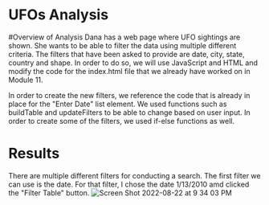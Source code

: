 # UFOs Analysis

#Overview of Analysis
Dana has a web page where UFO sightings are shown. She wants to be able to filter the data using multiple different criteria. The filters that have been asked to provide are date, city, state, country and shape. 
In order to do so, we will use JavaScript and HTML and modify the code for the index.html file that we already have worked on in Module 11. 


In order to create the new filters, we reference the code that is already in place for the "Enter Date" list element. We used functions such as buildTable and updateFilters to be able to change based on user input. In order to create some of the filters, we used if-else functions as well. 


# Results

There are multiple different filters for conducting a search. The first filter we can use is the date. For that filter, I chose the date 1/13/2010 amd clicked the "Filter Table" button.
![Screen Shot 2022-08-22 at 9 34 03 PM](https://user-images.githubusercontent.com/92186586/186070491-e68ce6a6-1e91-4e56-8752-d9738db906ae.png)
